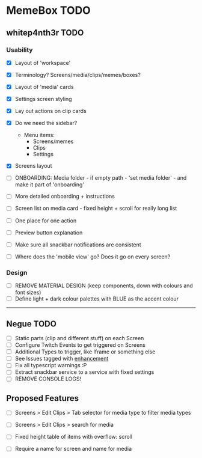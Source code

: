 
# MemeBox TODO

## whitep4nth3r TODO

### Usability

* [x] Layout of 'workspace'
* [x] Terminology? Screens/media/clips/memes/boxes?
* [x] Layout of 'media' cards
* [x] Settings screen styling
* [x] Lay out actions on clip cards
* [x] Do we need the sidebar?
    * Menu items:
        * Screens/memes
        * Clips
        * Settings
* [x] Screens layout
* [ ] ONBOARDING: Media folder - if empty path - 'set media folder' 
        - and make it part of 'onboarding'
* [ ] More detailed onboarding + instructions

* [ ] Screen list on media card - fixed height + scroll for really long list
* [ ] One place for one action
* [ ] Preview button explanation
* [ ] Make sure all snackbar notifications are consistent
* [ ] Where does the 'mobile view' go? Does it go on every screen?

### Design

* [ ] REMOVE MATERIAL DESIGN (keep components, down with colours and font sizes)
* [ ] Define light + dark colour palettes with BLUE as the accent colour

____


## Negue TODO

* [ ] Static parts (clip and different stuff) on each Screen
* [ ] Configure Twitch Events to get triggered on Screens
* [ ] Additional Types to trigger, like Iframe or something else
* [ ] See Issues tagged with [enhancement](https://github.com/negue/meme-box/labels/enhancement) 
* [ ] Fix all typescript warnings :P
* [ ] Extract snackbar service to a service with fixed settings
* [ ] REMOVE CONSOLE LOGS!

## Proposed Features

* [ ] Screens > Edit Clips > Tab selector for media type to filter media types
* [ ] Screens > Edit Clips > search for media
* [ ] Fixed height table of items with overflow: scroll
* [ ] Require a name for screen and name for media















 
